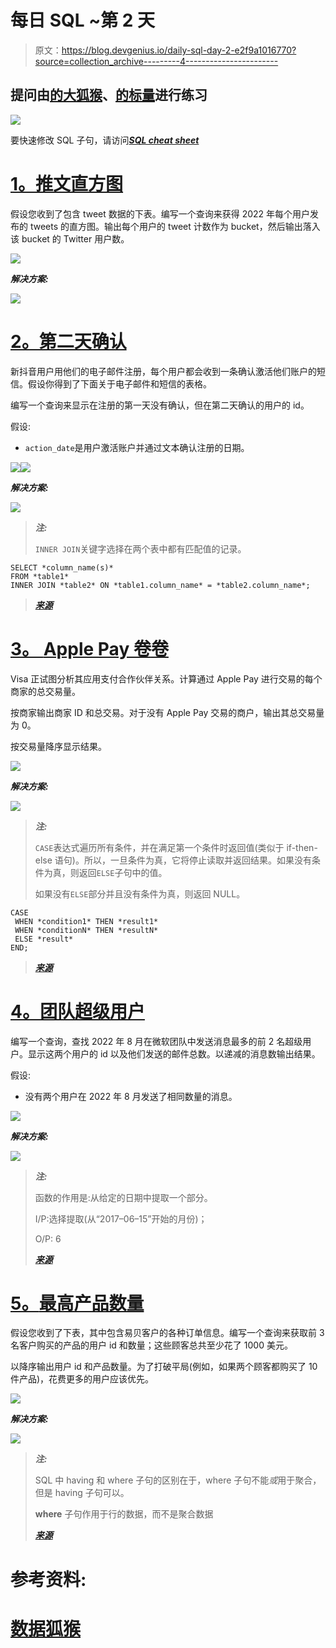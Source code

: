 # 每日 SQL ~第 2 天

> 原文：<https://blog.devgenius.io/daily-sql-day-2-e2f9a1016770?source=collection_archive---------4----------------------->

## 提问由[的大狐猴](https://datalemur.com/)、[的标量](https://www.scaler.com/topics/sql/sql-query-execution-order/)进行练习

![](img/3be3c500a6553f698f7ac2a925225bf7.png)

要快速修改 SQL 子句，请访问[***SQL cheat sheet***](https://medium.com/@imabhi1216/sql-revision-part-1-fed9b4106b82)

# [**1。推文直方图**](https://datalemur.com/questions/sql-histogram-tweets)

假设您收到了包含 tweet 数据的下表。编写一个查询来获得 2022 年每个用户发布的 tweets 的直方图。输出每个用户的 tweet 计数作为 bucket，然后输出落入该 bucket 的 Twitter 用户数。

![](img/48ea6aad157563dc78cdecb9894a83ed.png)

***解决方案:***

![](img/44d839362307b3157a673fe9a2033dc9.png)

# [**2。第二天确认**](https://datalemur.com/questions/second-day-confirmation)

新抖音用户用他们的电子邮件注册，每个用户都会收到一条确认激活他们账户的短信。假设你得到了下面关于电子邮件和短信的表格。

编写一个查询来显示在注册的第一天没有确认，但在第二天确认的用户的 id。

假设:

*   `action_date`是用户激活账户并通过文本确认注册的日期。

![](img/024c8e541f788073709efcfabb70af67.png)![](img/b1a13c7d7f223edbc6a70ff11b312995.png)

***解决方案:***

![](img/332e36400994171e11dc6d0b2dcf4c99.png)

> ***注:***
> 
> `INNER JOIN`关键字选择在两个表中都有匹配值的记录。

```
SELECT *column_name(s)*
FROM *table1*
INNER JOIN *table2* ON *table1.column_name* = *table2.column_name*;
```

> [***来源***](https://www.w3schools.com/sql/sql_join_inner.asp)

# [3。 **Apple Pay 卷**卷](https://datalemur.com/questions/apple-pay-volume)

Visa 正试图分析其应用支付合作伙伴关系。计算通过 Apple Pay 进行交易的每个商家的总交易量。

按商家输出商家 ID 和总交易。对于没有 Apple Pay 交易的商户，输出其总交易量为 0。

按交易量降序显示结果。

![](img/610484193d7245fe08cf8727983a0337.png)

***解决方案:***

![](img/2d43d2b6800341ce1deee58e7c83ae33.png)

> ***注:***
> 
> `CASE`表达式遍历所有条件，并在满足第一个条件时返回值(类似于 if-then-else 语句)。所以，一旦条件为真，它将停止读取并返回结果。如果没有条件为真，则返回`ELSE`子句中的值。
> 
> 如果没有`ELSE`部分并且没有条件为真，则返回 NULL。

```
CASE
 WHEN *condition1* THEN *result1*
 WHEN *conditionN* THEN *resultN*
 ELSE *result*
END;
```

> [***来源***](https://www.w3schools.com/sql/sql_case.asp)

# [**4。团队超级用户**](https://datalemur.com/questions/teams-power-users)

编写一个查询，查找 2022 年 8 月在微软团队中发送消息最多的前 2 名超级用户。显示这两个用户的 id 以及他们发送的邮件总数。以递减的消息数输出结果。

假设:

*   没有两个用户在 2022 年 8 月发送了相同数量的消息。

![](img/0743bdc22c51c89624ef771e5ec20ba2.png)

***解决方案:***

![](img/a240645d3309f5fffc0d1bdc64a57075.png)

> ***注:***
> 
> 函数的作用是:从给定的日期中提取一个部分。
> 
> I/P:选择提取(从“2017–06–15”开始的月份)；
> 
> O/P: 6
> 
> [***来源***](https://www.w3schools.com/mysql/trymysql.asp?filename=trysql_func_mysql_extract)

# [5。**最高产品数量**](https://datalemur.com/questions/sql-highest-products)

假设您收到了下表，其中包含易贝客户的各种订单信息。编写一个查询来获取前 3 名客户购买的产品的用户 id 和数量；这些顾客总共至少花了 1000 美元。

以降序输出用户 id 和产品数量。为了打破平局(例如，如果两个顾客都购买了 10 件产品)，花费更多的用户应该优先。

![](img/9492e402a26a739335d3be814549b857.png)

***解决方案:***

![](img/f7a74a1d4ff02bb99a2a84db8c9eaa1c.png)

> ***注:***
> 
> SQL 中 having 和 where 子句的区别在于，where 子句不能*或*用于聚合，但是 having 子句可以。
> 
> **where** 子句作用于行的数据，而不是聚合数据
> 
> [***来源***](https://www.geeksforgeeks.org/having-vs-where-clause-in-sql/)

# 参考资料:

# [数据狐猴](https://datalemur.com/)